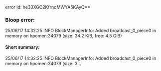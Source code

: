 error id: he33XGC2KfrnqMWYA5KAyQ==
### Bloop error:

25/06/17 14:32:25 INFO BlockManagerInfo: Added broadcast_0_piece0 in memory on hpomen:34079 (size: 34.2 KiB, free: 4.5 GiB)
#### Short summary: 

25/06/17 14:32:25 INFO BlockManagerInfo: Added broadcast_0_piece0 in memory on hpomen:34079 (size: 3...